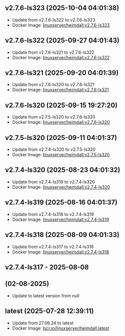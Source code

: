 ## v2.7.6-ls323 (2025-10-04 04:01:38)
- Update from v2.7.6-ls322 to v2.7.6-ls323
- Docker Image: [linuxserver/heimdall:v2.7.6-ls323](https://fleet.linuxserver.io/image?name=)

## v2.7.6-ls322 (2025-09-27 04:01:43)
- Update from v2.7.6-ls321 to v2.7.6-ls322
- Docker Image: [linuxserver/heimdall:v2.7.6-ls322](https://fleet.linuxserver.io/image?name=)

## v2.7.6-ls321 (2025-09-20 04:01:39)
- Update from v2.7.6-ls320 to v2.7.6-ls321
- Docker Image: [linuxserver/heimdall:v2.7.6-ls321](https://fleet.linuxserver.io/image?name=)

## v2.7.6-ls320 (2025-09-15 19:27:20)
- Update from v2.7.5-ls320 to v2.7.6-ls320
- Docker Image: [linuxserver/heimdall:v2.7.6-ls320](https://fleet.linuxserver.io/image?name=)

## v2.7.5-ls320 (2025-09-11 04:01:37)
- Update from v2.7.4-ls320 to v2.7.5-ls320
- Docker Image: [linuxserver/heimdall:v2.7.5-ls320](https://fleet.linuxserver.io/image?name=)

## v2.7.4-ls320 (2025-08-23 04:01:32)
- Update from v2.7.4-ls319 to v2.7.4-ls320
- Docker Image: [linuxserver/heimdall:v2.7.4-ls320](https://fleet.linuxserver.io/image?name=)

## v2.7.4-ls319 (2025-08-16 04:01:37)
- Update from v2.7.4-ls318 to v2.7.4-ls319
- Docker Image: [linuxserver/heimdall:v2.7.4-ls319](https://fleet.linuxserver.io/image?name=)

## v2.7.4-ls318 (2025-08-09 04:01:33)
- Update from v2.7.4-ls317 to v2.7.4-ls318
- Docker Image: [linuxserver/heimdall:v2.7.4-ls318](https://fleet.linuxserver.io/image?name=)

## v2.7.4-ls317 - 2025-08-08

##  (02-08-2025)
- Update to latest version from null
## latest (2025-07-28 12:39:11)
- Update from 27.06.24 to latest
- Docker Image: [lscr.io/linuxserver/heimdall:latest](https://fleet.linuxserver.io/image?name=heimdall)

